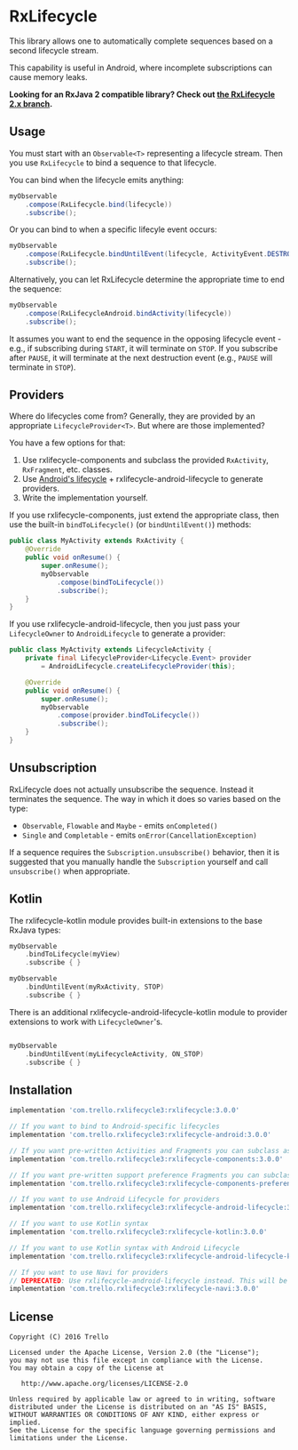 # RxLifecycle

This library allows one to automatically complete sequences based on a second lifecycle stream.

This capability is useful in Android, where incomplete subscriptions can cause memory leaks.

**Looking for an RxJava 2 compatible library? Check out [the RxLifecycle 2.x branch](https://github.com/trello/RxLifecycle/tree/2.x).**

## Usage

You must start with an `Observable<T>` representing a lifecycle stream. Then you use `RxLifecycle` to bind
a sequence to that lifecycle.

You can bind when the lifecycle emits anything:

```java
myObservable
    .compose(RxLifecycle.bind(lifecycle))
    .subscribe();
```

Or you can bind to when a specific lifecyle event occurs:

```java
myObservable
    .compose(RxLifecycle.bindUntilEvent(lifecycle, ActivityEvent.DESTROY))
    .subscribe();
```

Alternatively, you can let RxLifecycle determine the appropriate time to end the sequence:

```java
myObservable
    .compose(RxLifecycleAndroid.bindActivity(lifecycle))
    .subscribe();
```

It assumes you want to end the sequence in the opposing lifecycle event - e.g., if subscribing during `START`, it will
terminate on `STOP`. If you subscribe after `PAUSE`, it will terminate at the next destruction event (e.g.,
`PAUSE` will terminate in `STOP`).

## Providers

Where do lifecycles come from? Generally, they are provided by an appropriate `LifecycleProvider<T>`. But where are
those implemented?

You have a few options for that:

1. Use rxlifecycle-components and subclass the provided `RxActivity`, `RxFragment`, etc. classes.
1. Use [Android's lifecycle](https://developer.android.com/topic/libraries/architecture/lifecycle.html) + rxlifecycle-android-lifecycle to generate providers.
1. Write the implementation yourself.

If you use rxlifecycle-components, just extend the appropriate class, then use the built-in `bindToLifecycle()` (or `bindUntilEvent()`) methods:

```java
public class MyActivity extends RxActivity {
    @Override
    public void onResume() {
        super.onResume();
        myObservable
            .compose(bindToLifecycle())
            .subscribe();
    }
}
```

If you use rxlifecycle-android-lifecycle, then you just pass your `LifecycleOwner` to `AndroidLifecycle` to generate a provider:

```java
public class MyActivity extends LifecycleActivity {
    private final LifecycleProvider<Lifecycle.Event> provider
        = AndroidLifecycle.createLifecycleProvider(this);

    @Override
    public void onResume() {
        super.onResume();
        myObservable
            .compose(provider.bindToLifecycle())
            .subscribe();
    }
}
```

## Unsubscription

RxLifecycle does not actually unsubscribe the sequence. Instead it terminates the sequence. The way in which
it does so varies based on the type:

- `Observable`, `Flowable` and `Maybe` - emits `onCompleted()`
- `Single` and `Completable` - emits `onError(CancellationException)`

If a sequence requires the `Subscription.unsubscribe()` behavior, then it is suggested that you manually handle
the `Subscription` yourself and call `unsubscribe()` when appropriate.

## Kotlin

The rxlifecycle-kotlin module provides built-in extensions to the base RxJava types:

```kotlin
myObservable
    .bindToLifecycle(myView)
    .subscribe { }

myObservable
    .bindUntilEvent(myRxActivity, STOP)
    .subscribe { }
```

There is an additional rxlifecycle-android-lifecycle-kotlin module to provider extensions to work
with `LifecycleOwner`'s.

```kotlin

myObservable
    .bindUntilEvent(myLifecycleActivity, ON_STOP)
    .subscribe { }
```

## Installation

```gradle
implementation 'com.trello.rxlifecycle3:rxlifecycle:3.0.0'

// If you want to bind to Android-specific lifecycles
implementation 'com.trello.rxlifecycle3:rxlifecycle-android:3.0.0'

// If you want pre-written Activities and Fragments you can subclass as providers
implementation 'com.trello.rxlifecycle3:rxlifecycle-components:3.0.0'

// If you want pre-written support preference Fragments you can subclass as providers
implementation 'com.trello.rxlifecycle3:rxlifecycle-components-preference:3.0.0'

// If you want to use Android Lifecycle for providers
implementation 'com.trello.rxlifecycle3:rxlifecycle-android-lifecycle:3.0.0'

// If you want to use Kotlin syntax
implementation 'com.trello.rxlifecycle3:rxlifecycle-kotlin:3.0.0'

// If you want to use Kotlin syntax with Android Lifecycle
implementation 'com.trello.rxlifecycle3:rxlifecycle-android-lifecycle-kotlin:3.0.0'

// If you want to use Navi for providers
// DEPRECATED: Use rxlifecycle-android-lifecycle instead. This will be removed in a future release.
implementation 'com.trello.rxlifecycle3:rxlifecycle-navi:3.0.0'
```

## License

    Copyright (C) 2016 Trello

    Licensed under the Apache License, Version 2.0 (the "License");
    you may not use this file except in compliance with the License.
    You may obtain a copy of the License at

       http://www.apache.org/licenses/LICENSE-2.0

    Unless required by applicable law or agreed to in writing, software
    distributed under the License is distributed on an "AS IS" BASIS,
    WITHOUT WARRANTIES OR CONDITIONS OF ANY KIND, either express or implied.
    See the License for the specific language governing permissions and
    limitations under the License.
